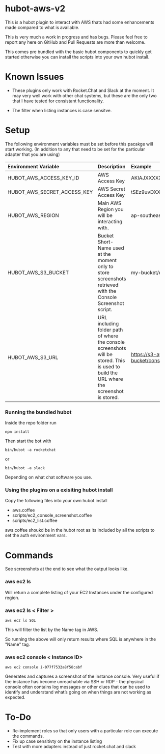 # hubot-aws-v2
This is a hubot plugin to interact with AWS thats had some enhancements made compared to what is available. 

This is very much a work in progress and has bugs. Please feel free to report any here on GitHub and Pull Requests are more than welcome.

This comes pre bundled with the basic hubot components to quickly get started otherwise you can install the scripts into your own hubot install.


# Known Issues
* These plugins only work with Rocket.Chat and Slack at the moment. It may very well work with other chat systems, but these are the only two that I have tested for consistant functionality. 

* The filter when listing instances is case sensitve. 



# Setup
The following environment variables must be set before this pacakge will start working. (In addition to any that need to be set for the particular adapter that you are using)

Environment Variable | Description | Example
:---- | :---- | :----
HUBOT_AWS_ACCESS_KEY_ID | AWS Access Key | AKIAJXXXXXXSSSSQYZKQ
HUBOT_AWS_SECRET_ACCESS_KEY | AWS Secret Access Key | tSEz9uvDXXXXXXXqO5yXXFGmXXnXXGXXZRj8XXXX
HUBOT_AWS_REGION | Main AWS Region you will be interacting with. | ap-southeast-2
HUBOT_AWS_S3_BUCKET | Bucket Short-Name used at the moment only to store screenshots retrieved with the Console Screenshot script. | my-bucket/console-screenshots
HUBOT_AWS_S3_URL | URL including folder path of where the console screenshots will be stored. This is used to build the URL where the screenshot is stored. | https://s3-ap-southeast-2.amazonaws.com/my-bucket/console-screenshots/

### Running the bundled hubot 
Inside the repo folder run 

```
npm install
```

Then start the bot with 

```
bin/hubot -a rocketchat
```

or

```
bin/hubot -a slack
```

Depending on what chat software you use. 

### Using the plugins on a exisiting hubot install
Copy the following files into your own hubot install

* aws.coffee
* scripts/ec2_console_screenshot.coffee
* scripts/ec2_list.coffee

aws.coffee shoukd be in the hubot root as its included by all the scripts to set the auth environment vars.

# Commands 
See screenshots at the end to see what the output looks like. 

### aws ec2 ls
Will return a complete listing of your EC2 Instances under the configured region. 

### aws ec2 ls < Filter > 
```
aws ec2 ls SQL 
```
This will filter the list by the Name tag in AWS.

So running the above will only return results where SQL is anywhere in the "Name" tag.

### aws ec2 console < Instance ID> 
```
aws ec2 console i-077f7532a8f58cabf
```

Generates and captures a screenshot of the instance console. Very useful if the instance has become unreachable via SSH or RDP - the physical console often contains log messages or other clues that can be used to identify and understand what’s going on when things are not working as expected.

# To-Do
* Re-implement roles so that only users with a particular role can execute the commands. 
* Fix up case sensitivty on the instance listing 
* Test with more adapters instead of just rocket.chat and slack